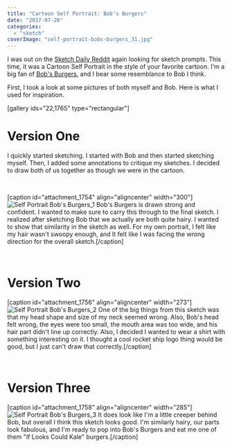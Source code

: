 ```yaml
---
title: "Cartoon Self Portrait: Bob's Burgers"
date: "2017-07-26"
categories: 
  - "sketch"
coverImage: "self-portrait-bobs-burgers_31.jpg"
---
```


I was out on the [Sketch Daily Reddit](https://www.reddit.com/r/SketchDaily/) again looking for sketch prompts. This time, it was a Cartoon Self Portrait in the style of your favorite cartoon. I'm a big fan of [Bob's Burgers](https://en.wikipedia.org/wiki/Bob%27s_Burgers), and I bear some resemblance to Bob I think.

First, I took a look at some pictures of both myself and Bob. Here is what I used for inspiration.

\[gallery ids="22,1765" type="rectangular"\]

# Version One

I quickly started sketching. I started with Bob and then started sketching myself. Then, I added some annotations to critique my sketches. I decided to draw both of us together as though we were in the cartoon.

 

\[caption id="attachment\_1754" align="aligncenter" width="300"\]![Self Portrait Bob's Burgers_1](https://joshualowrycom.files.wordpress.com/2017/07/self-portrait-bobs-burgers_1.jpg?w=300) Bob's Burgers is drawn strong and confident. I wanted to make sure to carry this through to the final sketch. I realized after sketching Bob that we actually are both quite hairy. I wanted to show that similarity in the sketch as well. For my own portrait, I felt like my hair wasn't swoopy enough, and It felt like I was facing the wrong direction for the overall sketch.\[/caption\]

 

# Version Two

\[caption id="attachment\_1756" align="aligncenter" width="273"\]![Self Portrait Bob's Burgers_2](https://joshualowrycom.files.wordpress.com/2017/07/self-portrait-bobs-burgers_2.jpg?w=273) One of the big things from this sketch was that my head shape and size of my neck seemed wrong. Also, Bob's head felt wrong, the eyes were too small, the mouth area was too wide, and his hair part didn't line up correctly. Also, I decided I wanted to wear a shirt with something interesting on it. I thought a cool rocket ship logo thing would be good, but I just can't draw that correctly.\[/caption\]

 

# Version Three

\[caption id="attachment\_1758" align="aligncenter" width="285"\]![Self Portrait Bob's Burgers_3](https://joshualowrycom.files.wordpress.com/2017/07/self-portrait-bobs-burgers_3.jpg?w=285) It does look like I'm a little creeper behind Bob, but overall I think this sketch looks good. I'm similarly hairy, our parts look fabulous, and I'm ready to pop into Bob's Burgers and eat me one of them "If Looks Could Kale" burgers.\[/caption\]
